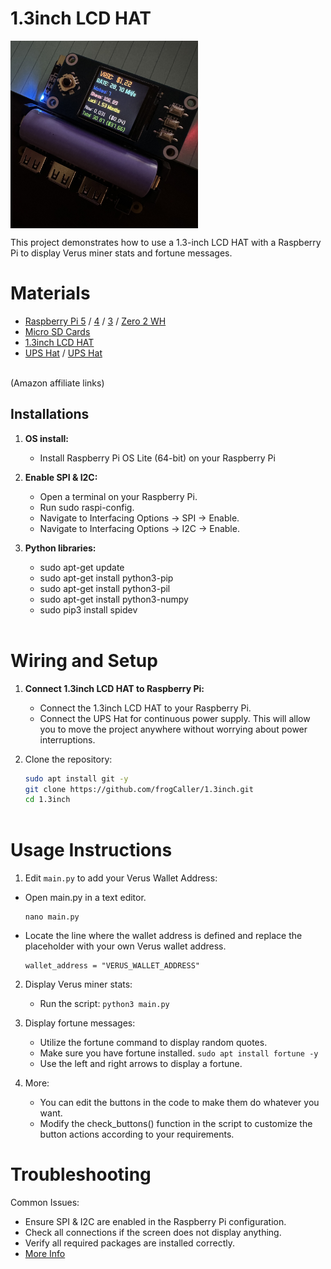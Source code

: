 # 1.3inch LCD HAT

<div style="display: flex; gap: 10px;">   
    <img src="images/verusStats.jpeg" width="300">
</div>

This project demonstrates how to use a 1.3-inch LCD HAT with a Raspberry Pi to display Verus miner stats and fortune messages.

# Materials
* [Raspberry Pi 5](https://amzn.to/45zrAKI) / [4](https://amzn.to/3KQlkVv) / [3](https://amzn.to/3xs2iSm) / [Zero 2 WH](https://amzn.to/3VO7eu2)<br />
* [Micro SD Cards](https://amzn.to/4erXgWD)<br />
* [1.3inch LCD HAT](https://amzn.to/3LkyXwB)<br />
* [UPS Hat](https://amzn.to/4ceZp6I) / [UPS Hat](https://amzn.to/3zHiccm)<br />
<br />
(Amazon affiliate links)<br />


## **Installations**

1. **OS install:**
   - Install Raspberry Pi OS Lite (64-bit) on your Raspberry Pi <br />
   
2. **Enable SPI & I2C:**
   - Open a terminal on your Raspberry Pi.
   - Run sudo raspi-config.
   - Navigate to Interfacing Options -> SPI -> Enable.
   - Navigate to Interfacing Options -> I2C -> Enable.

3. **Python libraries:**
   - sudo apt-get update
   - sudo apt-get install python3-pip
   - sudo apt-get install python3-pil
   - sudo apt-get install python3-numpy
   - sudo pip3 install spidev
   <br />

# Wiring and Setup
1. **Connect 1.3inch LCD HAT to Raspberry Pi:**
   - Connect the 1.3inch LCD HAT to your Raspberry Pi. <br />
   - Connect the UPS Hat for continuous power supply. This will allow you to move the project anywhere without worrying about power interruptions.

2. Clone the repository:
   ```bash
   sudo apt install git -y
   git clone https://github.com/frogCaller/1.3inch.git
   cd 1.3inch
  
# Usage Instructions
1. Edit `main.py` to add your Verus Wallet Address:
  - Open main.py in a text editor.
    ```
    nano main.py
    ```
  - Locate the line where the wallet address is defined and replace the placeholder with your own Verus wallet address.
    ```
    wallet_address = "VERUS_WALLET_ADDRESS"
    ```
    
2. Display Verus miner stats:
   - Run the script: `python3 main.py`

3. Display fortune messages:
   - Utilize the fortune command to display random quotes.
   - Make sure you have fortune installed. `sudo apt install fortune -y`
   - Use the left and right arrows to display a fortune.
4. More:
   - You can edit the buttons in the code to make them do whatever you want.
   - Modify the check_buttons() function in the script to customize the button actions according to your requirements.
# Troubleshooting
Common Issues:
   - Ensure SPI & I2C are enabled in the Raspberry Pi configuration.
   - Check all connections if the screen does not display anything.
   - Verify all required packages are installed correctly.
   - [More Info](https://www.waveshare.com/wiki/1.3inch_LCD_HAT)
